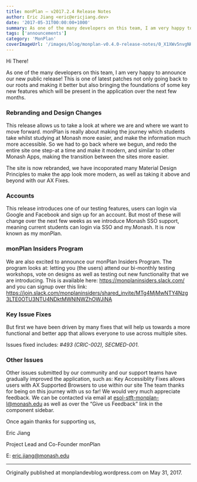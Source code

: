 ```yaml
---
title: monPlan — v2017.2.4 Release Notes
author: Eric Jiang <eric@ericjiang.dev>
date: '2017-05-31T00:00:00+1000'
summary: As one of the many developers on this team, I am very happy to announce our new public release! This is one of latest patches not only going back to our roots and making it better but also bringing the foundations of some key new features which will be present in the application over the next few months.
tags: ['announcements']
category: 'MonPlan'
coverImageUrl: '/images/blog/monplan-v0.4.0-release-notes/0_X1XWv5nvgNHLpnEm_.png'
---
```


Hi There!

As one of the many developers on this team, I am very happy to announce our new public release!
This is one of latest patches not only going back to our roots and making it better but also bringing the foundations of some key new features which will be present in the application over the next few months.

### Rebranding and Design Changes

This release allows us to take a look at where we are and where we want to move forward. monPlan is really about making the journey which students take whilst studying at Monash more easier, and make the information much more accessible. So we had to go back where we begun, and redo the entire site one step-at a time and make it modern, and similar to other Monash Apps, making the transition between the sites more easier.

The site is now rebranded, we have incoporated many Material Design Principles to make the app look more modern, as well as taking it above and beyond with our AX Fixes.

### Accounts

This release introduces one of our testing features, users can login via Google and Facebook and sign up for an account. But most of these will change over the next few weeks as we introduce Monash SSO support, meaning current students can login via SSO and my.Monash. It is now known as my monPlan.

### monPlan Insiders Program

We are also excited to announce our monPlan Insiders Program. The program looks at: letting you (the users) attend our bi-monthly testing workshops, vote on designs as well as testing out new functionality that we are introducing. This is available here: https://monplaninsiders.slack.com/ and you can signup over this link: https://join.slack.com/monplaninsiders/shared_invite/MTg4MjMwNTY4Nzg3LTE0OTU3NTU4NDktMWNlNWZhOWJiNA

### Key Issue Fixes

But first we have been driven by many fixes that will help us towards a more functional and better app that allows everyone to use across multiple sites.

Issues fixed includes: _#493 (CRIC-002), SECMED-001_.

### Other Issues

Other issues submitted by our community and our support teams have gradually improved the application, such as:
Key Accessiblity Fixes allows users with AX Supported Browsers to use within our site
The team thanks for being on this journey with us so far! We would very much appreciate feedback. We can be contacted via email at esol-stft-monplan-l@monash.edu as well as over the “Give us Feedback” link in the component sidebar.

Once again thanks for supporting us,

Eric Jiang

Project Lead and Co-Founder monPlan

E: [eric.jiang@monash.edu](mailto:eric.jiang@monash.edu)

---

Originally published at monplandevblog.wordpress.com on May 31, 2017.
